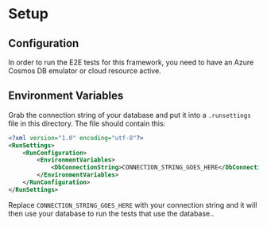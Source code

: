 # Setup

## Configuration

In order to run the E2E tests for this framework, you need to have an Azure Cosmos DB emulator or cloud resource active.

## Environment Variables

Grab the connection string of your database and put it into a `.runsettings` file in this directory. The file should contain this:

```xml
<?xml version="1.0" encoding="utf-8"?>
<RunSettings>
    <RunConfiguration>
        <EnvironmentVariables>
            <DbConnectionString>CONNECTION_STRING_GOES_HERE</DbConnectionString>
        </EnvironmentVariables>
    </RunConfiguration>
</RunSettings>
```

Replace `CONNECTION_STRING_GOES_HERE` with your connection string and it will then use your database to run the tests that use the database..
